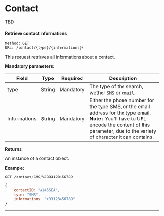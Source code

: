 # Contact

TBD

#### <a id="get_contact"></a> Retrieve contact informations ####

```
Method: GET 
URL: /contact/{type}/{informations}/
```
This request retrieves all informations about a contact.
 
**Mandatory parameters:**

| Field | Type | Required | Description |
|-------|------|----------|-------------|
| type | String | Mandatory | The type of the search, wether `SMS` or `email`. |
| informations | String | Mandatory | Either the phone number for the type SMS, or the email address for the type email. **Note :** You'll have to URL encode the content of this parameter, due to the variety of character it can contains. |

**Returns:**

An instance of a contact object.

**Example:**
```http
GET /contact/SMS/%2B33123456789
```
```js
{
	contactID: "A145SEA",
	type: "SMS",
	informations: "+33123456789"
}
```

<hr />